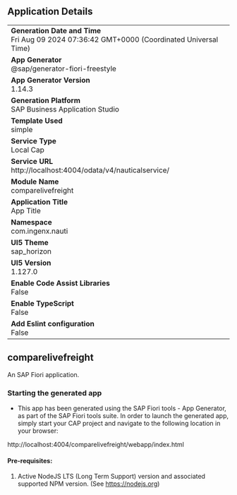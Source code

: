 ## Application Details
|               |
| ------------- |
|**Generation Date and Time**<br>Fri Aug 09 2024 07:36:42 GMT+0000 (Coordinated Universal Time)|
|**App Generator**<br>@sap/generator-fiori-freestyle|
|**App Generator Version**<br>1.14.3|
|**Generation Platform**<br>SAP Business Application Studio|
|**Template Used**<br>simple|
|**Service Type**<br>Local Cap|
|**Service URL**<br>http://localhost:4004/odata/v4/nauticalservice/|
|**Module Name**<br>comparelivefreight|
|**Application Title**<br>App Title|
|**Namespace**<br>com.ingenx.nauti|
|**UI5 Theme**<br>sap_horizon|
|**UI5 Version**<br>1.127.0|
|**Enable Code Assist Libraries**<br>False|
|**Enable TypeScript**<br>False|
|**Add Eslint configuration**<br>False|

## comparelivefreight

An SAP Fiori application.

### Starting the generated app

-   This app has been generated using the SAP Fiori tools - App Generator, as part of the SAP Fiori tools suite.  In order to launch the generated app, simply start your CAP project and navigate to the following location in your browser:

http://localhost:4004/comparelivefreight/webapp/index.html

#### Pre-requisites:

1. Active NodeJS LTS (Long Term Support) version and associated supported NPM version.  (See https://nodejs.org)


